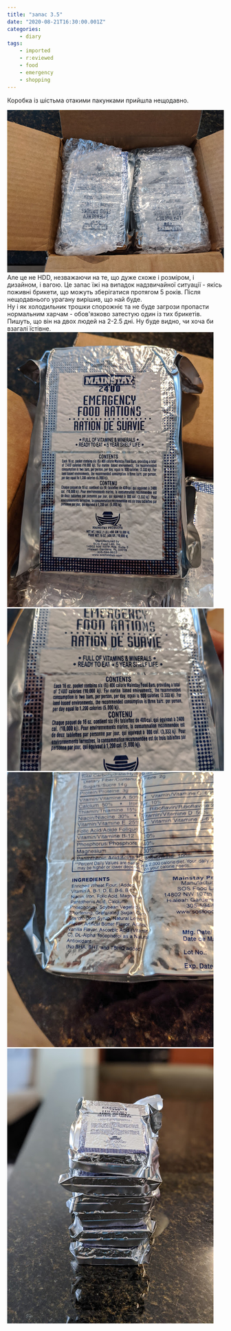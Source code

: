 ```yaml
---
title: "запас 3.5"
date: "2020-08-21T16:30:00.001Z"
categories:
    - diary
tags:
    - imported
    - r:eviewed
    - food
    - emergency
    - shopping
---
```


Коробка із шістьма отакими пакунками прийшла нещодавно.
<!--more-->
[![](thumb_00.jpg)](img00.jpg)  
Але це не HDD, незважаючи на те, що дуже схоже і розміром, і дизайном, і вагою. Це запас їжі на випадок надзвичайної ситуації - якісь поживні брикети, що можуть зберігатися протягом 5 років. Після нещодавнього урагану вирішив, що най буде.  
Ну і як холодильник трошки спорожніє та не буде загрози пропасти нормальним харчам - обов'язково затестую один із тих брикетів. Пишуть, що він на двох людей на 2-2.5 дні. Ну буде видно, чи хоча би взагалі їстівне.  
[![](thumb_01.jpg)](img01.jpg)  
[![](thumb_02.jpg)](img02.jpg)  
[![](thumb_03.jpg)](img03.jpg)  
[![](thumb_04.jpg)](img04.jpg)  
